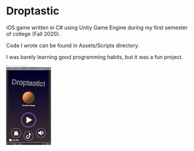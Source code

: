 # Droptastic
iOS game written in C# using Unity Game Engine during my first semester of college (Fall 2020).

Code I wrote can be found in Assets/Scripts directory.

I was barely learning good programming habits, but it was a fun project.

![](https://github.com/aacisneros444/Droptastic/blob/main/Gameplay.gif)
